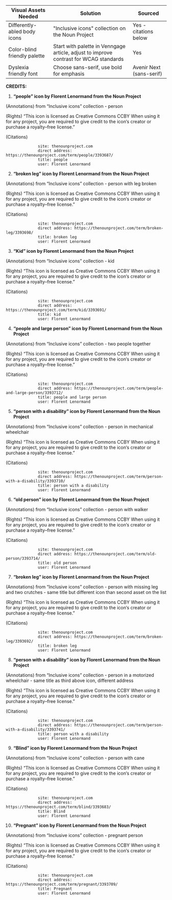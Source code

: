 | Visual Assets Needed         | Solution                                                                              | Sourced                  |
| ---------------------------- | ------------------------------------------------------------------------------------- | ------------------------ |
| Differently-abled body icons | "Inclusive icons" collection on the Noun Project                                      | Yes - citations below    |
| Color-blind friendly palette | Start with palette in Venngage article, adjust to improve contrast for WCAG standards | Yes                      |
| Dyslexia friendly font       | Choose sans-serif, use bold for emphasis                                              | Avenir Next (sans-serif) |

**CREDITS:**

1. **“people” icon by Florent Lenormand from the Noun Project**

(Annotations) from “Inclusive icons” collection - person

(Rights) “This icon is licensed as Creative Commons CCBY
When using it for any project, you are required to give credit to the icon‘s creator or purchase a royalty–free license.”

(Citations)

                  site: thenounproject.com
                  direct address: https://thenounproject.com/term/people/3393687/
                  title: people
                  user: Florent Lenormand


2. **“broken leg” icon by Florent Lenormand from the Noun Project**

(Annotations) from “Inclusive icons” collection - person with leg broken

(Rights) “This icon is licensed as Creative Commons CCBY
When using it for any project, you are required to give credit to the icon‘s creator or purchase a royalty–free license.”

(Citations)

                  site: thenounproject.com
                  direct address: https://thenounproject.com/term/broken-leg/3393698/
                  title: broken leg
                  user: Florent Lenormand


3. **“Kid” icon by Florent Lenormand from the Noun Project**

(Annotations) from “Inclusive icons” collection - kid

(Rights) “This icon is licensed as Creative Commons CCBY
When using it for any project, you are required to give credit to the icon‘s creator or purchase a royalty–free license.”

(Citations)

                  site: thenounproject.com
                  direct address: https://thenounproject.com/term/kid/3393691/
                  title: kid
                  user: Florent Lenormand


4. **“people and large person” icon by Florent Lenormand from the Noun Project**

(Annotations) from “Inclusive icons” collection - two people together

(Rights) “This icon is licensed as Creative Commons CCBY
When using it for any project, you are required to give credit to the icon‘s creator or purchase a royalty–free license.”

(Citations)

                  site: thenounproject.com
                  direct address: https://thenounproject.com/term/people-and-large-person/3393712/
                  title: people and large person
                  user: Florent Lenormand


5. **“person with a disability” icon by Florent Lenormand from the Noun Project**

(Annotations) from “Inclusive icons” collection - person in mechanical wheelchair

(Rights) “This icon is licensed as Creative Commons CCBY
When using it for any project, you are required to give credit to the icon‘s creator or purchase a royalty–free license.”

(Citations)

                  site: thenounproject.com
                  direct address: https://thenounproject.com/term/person-with-a-disability/3393710/
                  title: person with a disability
                  user: Florent Lenormand


6. **“old person” icon by Florent Lenormand from the Noun Project**

(Annotations) from “Inclusive icons” collection - person with walker

(Rights) “This icon is licensed as Creative Commons CCBY
When using it for any project, you are required to give credit to the icon‘s creator or purchase a royalty–free license.”

(Citations)

                  site: thenounproject.com
                  direct address: https://thenounproject.com/term/old-person/3393714/
                  title: old person
                  user: Florent Lenormand


7. **“broken leg” icon by Florent Lenormand from the Noun Project**

(Annotations) from “Inclusive icons” collection - person with missing leg and two crutches - same title but different icon than second asset on the list

(Rights) “This icon is licensed as Creative Commons CCBY
When using it for any project, you are required to give credit to the icon‘s creator or purchase a royalty–free license.”

(Citations)       

                  site: thenounproject.com
                  direct address: https://thenounproject.com/term/broken-leg/3393692/
                  title: broken leg
                  user: Florent Lenormand


8. **“person with a disability” icon by Florent Lenormand from the Noun Project**

(Annotations) from “Inclusive icons” collection - person in a motorized wheelchair - same title as third above icon, different address

(Rights) “This icon is licensed as Creative Commons CCBY
When using it for any project, you are required to give credit to the icon‘s creator or purchase a royalty–free license.”

(Citations)

                  site: thenounproject.com
                  direct address: https://thenounproject.com/term/person-with-a-disability/3393741/
                  title: person with a disability
                  user: Florent Lenormand


9. **“Blind” icon by Florent Lenormand from the Noun Project**

(Annotations) from “Inclusive icons” collection - person with cane

(Rights) “This icon is licensed as Creative Commons CCBY
When using it for any project, you are required to give credit to the icon‘s creator or purchase a royalty–free license.”

(Citations)

                  site: thenounproject.com
                  direct address: https://thenounproject.com/term/blind/3393683/
                  title: Blind
                  user: Florent Lenormand


10. **“Pregnant” icon by Florent Lenormand from the Noun Project**

(Annotations) from “Inclusive icons” collection - pregnant person

(Rights) “This icon is licensed as Creative Commons CCBY
When using it for any project, you are required to give credit to the icon‘s creator or purchase a royalty–free license.”

(Citations)

                  site: thenounproject.com
                  direct address: https://thenounproject.com/term/pregnant/3393709/
                  title: Pregnant
                  user: Florent Lenormand
